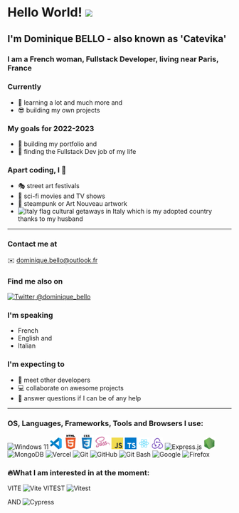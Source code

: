 # Hello World! <img src="https://raw.githubusercontent.com/MartinHeinz/MartinHeinz/master/wave.gif" width="30px">

## I'm Dominique BELLO - also known as 'Catevika'

### I am a French woman, Fullstack Developer, living near Paris, France

### Currently

- 👀 learning a lot and much more and
- 😎 building my own projects

### My goals for 2022-2023

- 🚀 building my portfolio and
- 💎 finding the Fullstack Dev job of my life

### Apart coding, I 💖

- 🎭 street art festivals
- 🤖 sci-fi movies and TV shows
- 🎩 steampunk or Art Nouveau artwork
- <img alt="Italy flag" width="18px" src="https://flagcdn.com/w2560/it.png" /> cultural getaways in Italy which is my adopted country thanks to my husband

---

### Contact me at

✉️ dominique.bello@outlook.fr

### Find me also on

<a href="https://twitter.com/dominique_bello" ><img alt="Twitter" width="16px" src="https://upload.wikimedia.org/wikipedia/commons/4/4f/Twitter-logo.svg" /> @dominique_bello</a>

### I'm speaking

- French
- English and
- Italian

### I'm expecting to

- 🤝 meet other developers
- 💻 collaborate on awesome projects
- 🦊 answer questions if I can be of any help

---

### OS, Languages, Frameworks, Tools and Browsers I use:

<img alt="Windows 11" width="26px" src="https://upload.wikimedia.org/wikipedia/commons/8/87/Windows_logo_-_2021.svg" /> <img alt="Visual Studio Code" width="26px" src="https://raw.githubusercontent.com/github/explore/80688e429a7d4ef2fca1e82350fe8e3517d3494d/topics/visual-studio-code/visual-studio-code.png" /> <img alt="HTML5" width="32px" src="https://raw.githubusercontent.com/github/explore/80688e429a7d4ef2fca1e82350fe8e3517d3494d/topics/html/html.png" /> <img alt="CSS3" width="32px" src="https://raw.githubusercontent.com/github/explore/80688e429a7d4ef2fca1e82350fe8e3517d3494d/topics/css/css.png" /> <img alt="Sass" width="32px" src="https://raw.githubusercontent.com/github/explore/80688e429a7d4ef2fca1e82350fe8e3517d3494d/topics/sass/sass.png" /> <img alt="JavaScript" width="26px" src="https://raw.githubusercontent.com/github/explore/80688e429a7d4ef2fca1e82350fe8e3517d3494d/topics/javascript/javascript.png" /> <img alt="Typescript" width="26px" src="https://raw.githubusercontent.com/github/explore/80688e429a7d4ef2fca1e82350fe8e3517d3494d/topics/typescript/typescript.png" /> <img alt="React" width="26px" src="https://raw.githubusercontent.com/github/explore/80688e429a7d4ef2fca1e82350fe8e3517d3494d/topics/react/react.png" /> <img alt="Redux" width="26px" src="https://raw.githubusercontent.com/github/explore/80688e429a7d4ef2fca1e82350fe8e3517d3494d/topics/redux/redux.png" /> <img alt="Express.js" width="26px" src="https://avatars.githubusercontent.com/u/5658226?s=200&v=4" /> <img alt="Node.js" width="26px" src="https://raw.githubusercontent.com/github/explore/80688e429a7d4ef2fca1e82350fe8e3517d3494d/topics/nodejs/nodejs.png" /> <img alt="MongoDB" height="26px" src="https://webimages.mongodb.com/_com_assets/cms/kuyj3d95v5vbmm2f4-horizontal_white.svg?auto=format%252Ccompress" /> <img alt="Vercel" width="32px" src="https://avatars.githubusercontent.com/u/14985020?s=200&v=4" />
<img alt="Git" width="32px" src="https://upload.wikimedia.org/wikipedia/commons/3/3f/Git_icon.svg" /> <img alt="GitHub" width="26px" src="https://avatars.githubusercontent.com/u/9919?s=200&v=4" /> <img alt="Git Bash" width="26px" src="https://gitforwindows.org/img/gwindows_logo.png" /> <img alt="Google" width="26px" src="https://upload.wikimedia.org/wikipedia/commons/thumb/5/53/Google_%22G%22_Logo.svg/768px-Google_%22G%22_Logo.svg.png" /> <img alt="Firefox" width="26px" src="https://upload.wikimedia.org/wikipedia/commons/thumb/1/16/Firefox_logo%2C_2017.png/581px-Firefox_logo%2C_2017.png" />

### 🔥What I am interested in at the moment:

VITE <img alt="Vite" height="92px" src="https://vitejs.dev/logo.svg" />
VITEST <img alt="Vitest" height="92px" src="https://user-images.githubusercontent.com/11247099/145112184-a9ff6727-661c-439d-9ada-963124a281f7.png" />

AND <img alt="Cypress" height="92px" src="https://docs.cypress.io/img/logo/cypress-logo-dark.png" />
